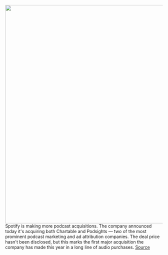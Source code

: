 <img src='https://cdn.vox-cdn.com/thumbor/1H4hSmKdHiHpffCqSaxRbhOwmrA=/0x0:2040x1360/1200x800/filters:focal(857x517:1183x843)/cdn.vox-cdn.com/uploads/chorus_image/image/70518239/acastro_201110_4286_spotify_0001.0.jpg' width='700px' /><br/>
Spotify is making more podcast acquisitions. The company announced today it's acquiring both Chartable and Podsights — two of the most prominent podcast marketing and ad attribution companies. The deal price hasn't been disclosed, but this marks the first major acquisition the company has made this year in a long line of audio purchases.
<a href='https://www.theverge.com/2022/2/16/22937826/spotify-podsights-chartable-acquisitions-podcast-marketing-platforms'> Source <a/>